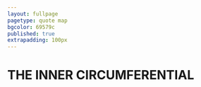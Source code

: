 ```yaml
---
layout: fullpage
pagetype: quote map
bgcolor: 69579c
published: true
extrapadding: 100px
---
```


<div class="mapstage"></div>

# THE INNER CIRCUMFERENTIAL
